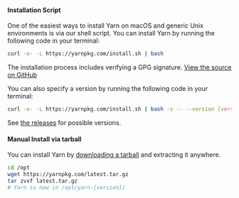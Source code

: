 #### Installation Script

One of the easiest ways to install Yarn on macOS and generic Unix environments is via our shell script. You can install Yarn by running the following code in your terminal:

```sh
curl -o- -L https://yarnpkg.com/install.sh | bash
```

The installation process includes verifying a GPG signature. [View the source on GitHub](https://github.com/yarnpkg/website/blob/master/install.sh)

You can also specify a version by running the following code in your terminal:

```sh
curl -o- -L https://yarnpkg.com/install.sh | bash -s -- --version [version]
```

See [the releases](https://github.com/yarnpkg/yarn/releases) for possible versions.

#### Manual Install via tarball

You can install Yarn by [downloading a tarball]({{site.baseurl}}/latest.tar.gz) and extracting it anywhere.

```sh
cd /opt
wget https://yarnpkg.com/latest.tar.gz
tar zvxf latest.tar.gz
# Yarn is now in /opt/yarn-[version]/
```